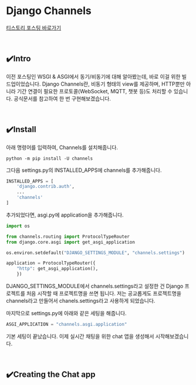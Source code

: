 # Django Channels

[티스토리 포스팅 바로가기](https://kyleeee.tistory.com/entry/TIL21-Django-Channels)

<br>

## ✔️Intro

이전 포스팅인 WSGI & ASGI에서 동기/비동기에 대해 알아봤는데, 바로 이걸 위한 빌드업이었습니다. Django Channels란, 비동기 형태의 view를 제공하며, HTTP뿐만 아니라 기간 연결이 필요한 프로토콜(WebSocket, MQTT, 챗봇 등)도 처리할 수 있습니다. 공식문서를 참고하여 한 번 구현해보겠습니다.

<br>

## ✔️Install

아래 명령어를 입력하여, Channels를 설치해줍니다.

```shell
python -m pip install -U channels
```

그다음 settings.py의 INSTALLED_APPS에 channels를 추가해줍니다.

```python
INSTALLED_APPS = [
    'django.contrib.auth',
    ...
    'channels'
]
```

추가되었다면, asgi.py에 application을 추가해줍니다.

```python
import os

from channels.routing import ProtocolTypeRouter
from django.core.asgi import get_asgi_application

os.environ.setdefault("DJANGO_SETTINGS_MODULE", "channels.settings")

application = ProtocolTypeRouter({
    "http": get_asgi_application(),
    })
```

DJANGO_SETTINGS_MODULE에서 channels.settings라고 설정한 건 Django 프로젝트를 처음 시작할 때 프로젝트명을 쓰면 됩니다. 저는 공교롭게도 프로젝트명을 channels라고 만들어서 chanels.settings라고 사용하게 되었습니다.

마지막으로 settings.py에 아래와 같은 세팅을 해줍니다.

```python
ASGI_APPLICATION = "channels.asgi.application"
```

기본 세팅이 끝났습니다. 이제 실시간 채팅을 위한 chat 앱을 생성해서 시작해보겠습니다.

<br>

## ✔️Creating the Chat app

